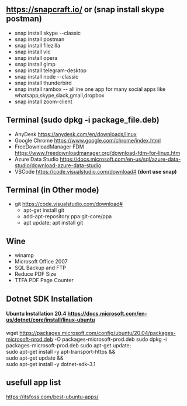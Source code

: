 ## https://snapcraft.io/ or (snap install skype postman)
* snap install skype --classic
* snap install postman
* snap install filezilla
* snap install vlc
* snap install opera
* snap install gimp
* snap install telegram-desktop
* snap install node --classic
* snap install thunderbird
* snap install rambox -- all ine one app for many social apps like whatsapp,skype,slack,gmail,dropbox
* snap install zoom-client

## Terminal (sudo dpkg -i package_file.deb)
* AnyDesk https://anydesk.com/en/downloads/linux
* Google Chrome https://www.google.com/chrome/index.html
* FreeDownloadManager FDM https://www.freedownloadmanager.org/download-fdm-for-linux.htm
* Azure Data Studio https://docs.microsoft.com/en-us/sql/azure-data-studio/download-azure-data-studio 
* VSCode https://code.visualstudio.com/download#  **(dont use snap)**


## Terminal (in Other mode)
* git https://code.visualstudio.com/download#
  * apt-get install git
  * add-apt-repository ppa:git-core/ppa
  * apt update; apt install git
  

## Wine
* winamp
* Microsoft Office 2007
* SQL Backup and FTP
* Reduce PDF Size
* TTFA PDF Page Counter
 

## Dotnet SDK Installation
#### Ubuntu Installation 20.4 https://docs.microsoft.com/en-us/dotnet/core/install/linux-ubuntu
wget https://packages.microsoft.com/config/ubuntu/20.04/packages-microsoft-prod.deb -O packages-microsoft-prod.deb
sudo dpkg -i packages-microsoft-prod.deb
sudo apt-get update; \
sudo apt-get install -y apt-transport-https && \
sudo apt-get update && \
sudo apt-get install -y dotnet-sdk-3.1


## usefull app list
https://itsfoss.com/best-ubuntu-apps/


